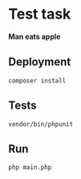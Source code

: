 # Test task

**Man eats apple**

## Deployment

    composer install

## Tests

    vendor/bin/phpunit

## Run

    php main.php
